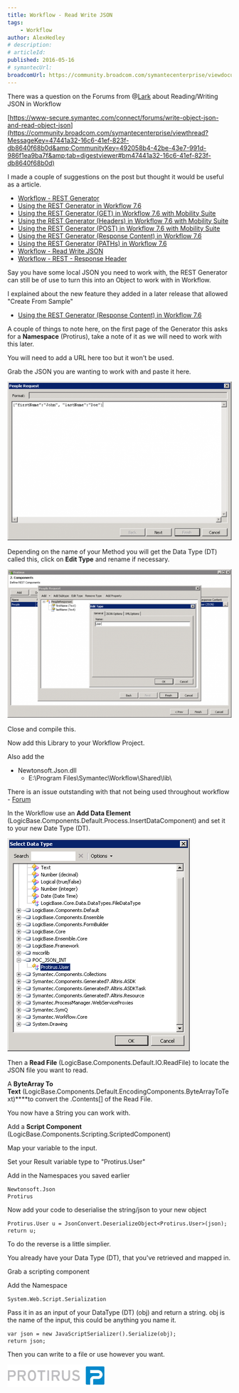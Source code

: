 ```yaml
---
title: Workflow - Read Write JSON
tags:
    - Workflow
author: AlexHedley
# description: 
# articleId: 
published: 2016-05-16
# symantecUrl:
broadcomUrl: https://community.broadcom.com/symantecenterprise/viewdocument/workflow-read-write-json?CommunityKey=04ead5e9-3643-4118-b853-afa5a58710c6&tab=librarydocuments
---
```


There was a question on the Forums from @[Lark](https://www-secure.symantec.com/connect/user/lark) about Reading/Writing JSON in Workflow
  
[https://www-secure.symantec.com/connect/forums/write-object-json-and-read-object-json](https://community.broadcom.com/symantecenterprise/viewthread?MessageKey=47441a32-16c6-41ef-823f-db8640f68b0d&amp;CommunityKey=492058b4-42be-43e7-991d-986f1ea9ba7f&amp;tab=digestviewer#bm47441a32-16c6-41ef-823f-db8640f68b0d)
  
I made a couple of suggestions on the post but thought it would be useful as a article.
  
- [Workflow - REST Generator](https://community.broadcom.com/symantecenterprise/viewdocument?DocumentKey=0c51c681-c801-4bcb-a02d-2c9c33c76f78&amp;CommunityKey=04ead5e9-3643-4118-b853-afa5a58710c6&amp;tab=librarydocuments)
- [Using the REST Generator in Workflow 7.6](https://community.broadcom.com/symantecenterprise/viewdocument?DocumentKey=e7c91120-a123-4625-979d-1734c77e75d7&amp;CommunityKey=04ead5e9-3643-4118-b853-afa5a58710c6&amp;tab=librarydocuments)
- [Using the REST Generator (GET) in Workflow 7.6 with Mobility Suite](https://community.broadcom.com/symantecenterprise/viewdocument?DocumentKey=a2dcdd55-e5af-4a79-98fb-20316278b763&amp;CommunityKey=04ead5e9-3643-4118-b853-afa5a58710c6&amp;tab=librarydocuments)
- [Using the REST Generator (Headers) in Workflow 7.6 with Mobility Suite](https://community.broadcom.com/symantecenterprise/viewdocument?DocumentKey=9436681a-270e-439f-ae3d-3b20b9a25341&amp;CommunityKey=04ead5e9-3643-4118-b853-afa5a58710c6&amp;tab=librarydocuments)
- [Using the REST Generator (POST) in Workflow 7.6 with Mobility Suite](https://community.broadcom.com/symantecenterprise/viewdocument?DocumentKey=f63d5608-8e51-43fb-a09e-c38ebca50cff&amp;CommunityKey=04ead5e9-3643-4118-b853-afa5a58710c6&amp;tab=librarydocuments)
- [Using the REST Generator (Response Content) in Workflow 7.6](https://community.broadcom.com/symantecenterprise/viewdocument?DocumentKey=70c640bd-f482-4db4-b56b-3770a85df85d&amp;CommunityKey=04ead5e9-3643-4118-b853-afa5a58710c6&amp;tab=librarydocuments)
- [Using the REST Generator (PATHs) in Workflow 7.6](https://community.broadcom.com/symantecenterprise/viewdocument?DocumentKey=e7c884d3-48d6-4f07-abfa-b6826cf35ae8&amp;CommunityKey=04ead5e9-3643-4118-b853-afa5a58710c6&amp;tab=librarydocuments)
- [Workflow - Read Write JSON](https://community.broadcom.com/symantecenterprise/viewdocument?DocumentKey=d8050704-5515-4e3c-8f82-0bc67a8260dc&amp;CommunityKey=04ead5e9-3643-4118-b853-afa5a58710c6&amp;tab=librarydocuments)
- [Workflow - REST - Response Header](https://community.broadcom.com/symantecenterprise/viewdocument?DocumentKey=92aa8f35-4dda-4afd-8639-1452c5e7e666&amp;CommunityKey=04ead5e9-3643-4118-b853-afa5a58710c6&amp;tab=librarydocuments)

Say you have some local JSON you need to work with, the REST Generator can still be of use to turn this into an Object to work with in Workflow.
  
I explained about the new feature they added in a later release that allowed "Create From Sample"

- [Using the REST Generator (Response Content) in Workflow 7.6](https://community.broadcom.com/symantecenterprise/viewdocument?DocumentKey=70c640bd-f482-4db4-b56b-3770a85df85d&amp;CommunityKey=04ead5e9-3643-4118-b853-afa5a58710c6&amp;tab=librarydocuments)

A couple of things to note here, on the first page of the Generator this asks for a **Namespace** (Protirus), take a note of it as we will need to work with this later.
  
You will need to add a URL here too but it won't be used.
  
Grab the JSON you are wanting to work with and paste it here.
  
![REST Generator - Create From Sample](images\RESTGenerator-CreateFromSample.png)
  
Depending on the name of your Method you will get the Data Type (DT) called this, click on **Edit Type** and rename if necessary.
  
![REST Generator - Create From Sample - Data Type](images\RESTGenerator-CreateFromSample-DataType.png)
  
Close and compile this.
  
Now add this Library to your Workflow Project.
  
Also add the

- Newtonsoft.Json.dll
    - E:\Program Files\Symantec\Workflow\Shared\lib\

There is an issue outstanding with that not being used throughout workflow - [Forum](https://community.broadcom.com/symantecenterprise/viewthread?MessageKey=5571b718-8919-4367-8eea-1548ec0cad29&amp;CommunityKey=492058b4-42be-43e7-991d-986f1ea9ba7f&amp;tab=digestviewer#bm5571b718-8919-4367-8eea-1548ec0cad29)
  
In the Workflow use an **Add Data Element** (LogicBase.Components.Default.Process.InsertDataComponent) and set it to your new Date Type (DT).
  
![JSON Data Type.png](images\JSONDataType.png)
  
Then a **Read File** (LogicBase.Components.Default.IO.ReadFile) to locate the JSON file you want to read.
  
A **ByteArray To Text** (LogicBase.Components.Default.EncodingComponents.ByteArrayToText)****to convert the .Contents[] of the Read File.
  
You now have a String you can work with.
  
Add a **Script Component** (LogicBase.Components.Scripting.ScriptedComponent)
  
Map your variable to the input.
  
Set your Result variable type to "Protirus.User"
  
Add in the Namespaces you saved earlier

    Newtonsoft.Json
    Protirus

Now add your code to deserialise the string/json to your new object

    Protirus.User u = JsonConvert.DeserializeObject<Protirus.User>(json);
    return u;

To do the reverse is a little simplier.
  
You already have your Data Type (DT), that you've retrieved and mapped in.
  
Grab a scripting component
  
Add the Namespace

    System.Web.Script.Serialization

Pass it in as an input of your DataType (DT) (obj) and return a string. obj is the name of the input, this could be anything you name it.

    var json = new JavaScriptSerializer().Serialize(obj);
    return json;

Then you can write to a file or use however you want.
  
[![Protirus](images\Protirus.png)](https://protirus.com/)

